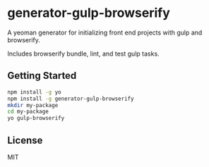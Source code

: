 # generator-gulp-browserify

A yeoman generator for initializing front end projects with gulp and browserify.

Includes browserify bundle, lint, and test gulp tasks.

## Getting Started

```bash
npm install -g yo
npm install -g generator-gulp-browserify
mkdir my-package
cd my-package
yo gulp-browserify
```

## License

MIT
